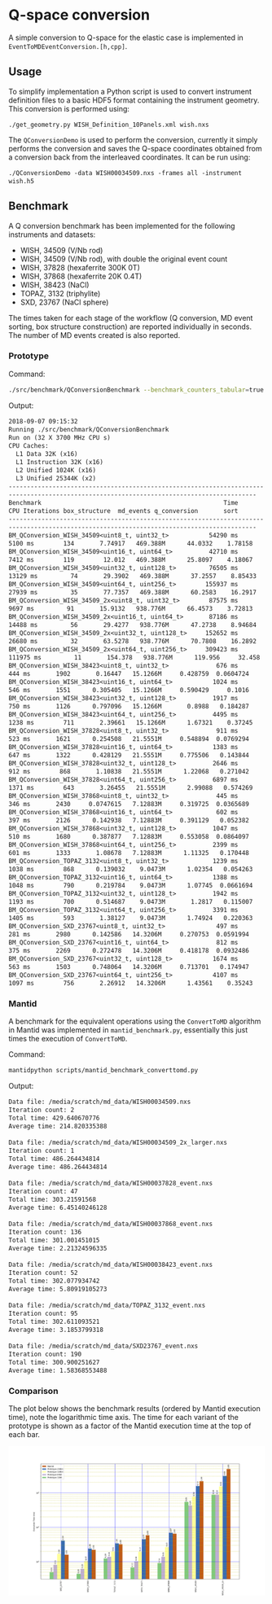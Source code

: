 # Q-space conversion

A simple conversion to Q-space for the elastic case is implemented in
`EventToMDEventConversion.[h,cpp]`.

## Usage

To simplify implementation a Python script is used to convert instrument
definition files to a basic HDF5 format containing the instrument geometry. This
conversion is performed using:
```
./get_geometry.py WISH_Definition_10Panels.xml wish.nxs
```

The `QConversionDemo` is used to perform the conversion, currently it simply
performs the conversion and saves the Q-space coordinates obtained from a
conversion back from the interleaved coordinates. It can be run using:
```
./QConversionDemo -data WISH00034509.nxs -frames all -instrument wish.h5
```

## Benchmark

A Q conversion benchmark has been implemented for the following instruments and
datasets:

- WISH, 34509 (V/Nb rod)
- WISH, 34509 (V/Nb rod), with double the original event count
- WISH, 37828 (hexaferrite 300K 0T)
- WISH, 37868 (hexaferrite 20K 0.4T)
- WISH, 38423 (NaCl)
- TOPAZ, 3132 (triphylite)
- SXD, 23767 (NaCl sphere)

The times taken for each stage of the workflow (Q conversion, MD event sorting,
box structure construction) are reported individually in seconds. The number of
MD events created is also reported.

### Prototype

Command:
```bash
./src/benchmark/QConversionBenchmark --benchmark_counters_tabular=true --benchmark_min_time=300
```

Output:
```
2018-09-07 09:15:32
Running ./src/benchmark/QConversionBenchmark
Run on (32 X 3700 MHz CPU s)
CPU Caches:
  L1 Data 32K (x16)
  L1 Instruction 32K (x16)
  L2 Unified 1024K (x16)
  L3 Unified 25344K (x2)
------------------------------------------------------------------------------------------------------------------------------------------
Benchmark                                                  Time           CPU Iterations box_structure  md_events q_conversion       sort
------------------------------------------------------------------------------------------------------------------------------------------
BM_QConversion_WISH_34509<uint8_t, uint32_t>           54290 ms       5100 ms        134       7.74917   469.388M      44.0332    1.78158
BM_QConversion_WISH_34509<uint16_t, uint64_t>          42710 ms       7412 ms        119        12.012   469.388M      25.8097    4.18067
BM_QConversion_WISH_34509<uint32_t, uint128_t>         76505 ms      13129 ms         74       29.3902   469.388M      37.2557    8.85433
BM_QConversion_WISH_34509<uint64_t, uint256_t>        155937 ms      27939 ms         35       77.7357   469.388M      60.2583    16.2917
BM_QConversion_WISH_34509_2x<uint8_t, uint32_t>        87575 ms       9697 ms         91       15.9132   938.776M      66.4573    3.72813
BM_QConversion_WISH_34509_2x<uint16_t, uint64_t>       87186 ms      14488 ms         56       29.4277   938.776M      47.2738    8.94684
BM_QConversion_WISH_34509_2x<uint32_t, uint128_t>     152652 ms      26680 ms         32       63.5278   938.776M      70.7808    16.2892
BM_QConversion_WISH_34509_2x<uint64_t, uint256_t>     309423 ms     111975 ms         11       154.378   938.776M      119.956     32.458
BM_QConversion_WISH_38423<uint8_t, uint32_t>             676 ms        444 ms       1902       0.16447   15.1266M     0.428759  0.0604724
BM_QConversion_WISH_38423<uint16_t, uint64_t>           1024 ms        546 ms       1551      0.305405   15.1266M     0.590429     0.1016
BM_QConversion_WISH_38423<uint32_t, uint128_t>          1917 ms        750 ms       1126      0.797096   15.1266M       0.8988   0.184287
BM_QConversion_WISH_38423<uint64_t, uint256_t>          4495 ms       1238 ms        711       2.39661   15.1266M      1.67321    0.37245
BM_QConversion_WISH_37828<uint8_t, uint32_t>             911 ms        523 ms       1621      0.254508   21.5551M     0.548894  0.0769294
BM_QConversion_WISH_37828<uint16_t, uint64_t>           1383 ms        647 ms       1322      0.428129   21.5551M     0.775506   0.143844
BM_QConversion_WISH_37828<uint32_t, uint128_t>          2646 ms        912 ms        868       1.10838   21.5551M      1.22068   0.271042
BM_QConversion_WISH_37828<uint64_t, uint256_t>          6897 ms       1371 ms        643       3.26455   21.5551M      2.99088   0.574269
BM_QConversion_WISH_37868<uint8_t, uint32_t>             445 ms        346 ms       2430     0.0747615   7.12883M     0.319725  0.0365689
BM_QConversion_WISH_37868<uint16_t, uint64_t>            602 ms        397 ms       2126      0.142938   7.12883M     0.391129   0.052382
BM_QConversion_WISH_37868<uint32_t, uint128_t>          1047 ms        510 ms       1680      0.387877   7.12883M     0.553058  0.0864097
BM_QConversion_WISH_37868<uint64_t, uint256_t>          2399 ms        601 ms       1333       1.08678   7.12883M      1.11325   0.170448
BM_QConversion_TOPAZ_3132<uint8_t, uint32_t>            1239 ms       1038 ms        868      0.139032    9.0473M      1.02354   0.054263
BM_QConversion_TOPAZ_3132<uint16_t, uint64_t>           1388 ms       1048 ms        790      0.219784    9.0473M      1.07745  0.0661694
BM_QConversion_TOPAZ_3132<uint32_t, uint128_t>          1942 ms       1193 ms        700      0.514687    9.0473M       1.2817   0.115007
BM_QConversion_TOPAZ_3132<uint64_t, uint256_t>          3391 ms       1405 ms        593       1.38127    9.0473M      1.74924   0.220363
BM_QConversion_SXD_23767<uint8_t, uint32_t>              497 ms        281 ms       2980      0.142586   14.3206M     0.270753  0.0591994
BM_QConversion_SXD_23767<uint16_t, uint64_t>             812 ms        375 ms       2269      0.272478   14.3206M     0.418178  0.0932486
BM_QConversion_SXD_23767<uint32_t, uint128_t>           1674 ms        563 ms       1503      0.748064   14.3206M     0.713701   0.174947
BM_QConversion_SXD_23767<uint64_t, uint256_t>           4107 ms       1097 ms        756       2.26912   14.3206M      1.43561    0.35243
```

### Mantid

A benchmark for the equivalent operations using the `ConvertToMD` algorithm in
Mantid was implemented in `mantid_benchmark.py`, essentially this just times the
execution of `ConvertToMD`.

Command:
```bash
mantidpython scripts/mantid_benchmark_converttomd.py
```

Output:
```
Data file: /media/scratch/md_data/WISH00034509.nxs
Iteration count: 2
Total time: 429.640670776
Average time: 214.820335388

Data file: /media/scratch/md_data/WISH00034509_2x_larger.nxs
Iteration count: 1
Total time: 486.264434814
Average time: 486.264434814

Data file: /media/scratch/md_data/WISH00037828_event.nxs
Iteration count: 47
Total time: 303.21591568
Average time: 6.45140246128

Data file: /media/scratch/md_data/WISH00037868_event.nxs
Iteration count: 136
Total time: 301.001451015
Average time: 2.21324596335

Data file: /media/scratch/md_data/WISH00038423_event.nxs
Iteration count: 52
Total time: 302.077934742
Average time: 5.80919105273

Data file: /media/scratch/md_data/TOPAZ_3132_event.nxs
Iteration count: 95
Total time: 302.611093521
Average time: 3.1853799318

Data file: /media/scratch/md_data/SXD23767_event.nxs
Iteration count: 190
Total time: 300.900251627
Average time: 1.58368553488
```

### Comparison

The plot below shows the benchmark results (ordered by Mantid execution time),
note the logarithmic time axis. The time for each variant of the prototype is
shown as a factor of the Mantid execution time at the top of each bar.

![Benchmark Results](./benchmark_results.png)
